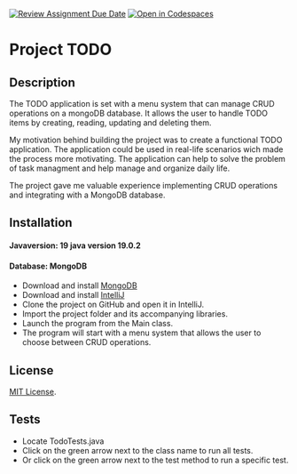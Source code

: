 [![Review Assignment Due Date](https://classroom.github.com/assets/deadline-readme-button-24ddc0f5d75046c5622901739e7c5dd533143b0c8e959d652212380cedb1ea36.svg)](https://classroom.github.com/a/MYVtI0hB)
[![Open in Codespaces](https://classroom.github.com/assets/launch-codespace-7f7980b617ed060a017424585567c406b6ee15c891e84e1186181d67ecf80aa0.svg)](https://classroom.github.com/open-in-codespaces?assignment_repo_id=11359582)
# Project TODO

## Description
The TODO application is set with a menu system that can manage CRUD operations on a mongoDB database. It allows the user to handle TODO items by creating, reading, updating and deleting them. 

My motivation behind building the project was to create a functional TODO application. The application could be used in real-life scenarios wich made the process more motivating. 
The application can help to solve the problem of task managment and help manage and organize daily life.

The project gave me valuable experience implementing CRUD operations and integrating with a MongoDB database. 

## Installation
#### Javaversion: 19 java version 19.0.2
#### Database: MongoDB

+ Download and install [MongoDB](https://www.mongodb.com/try/download/community)
+ Download and install [IntelliJ](https://www.oracle.com/java/technologies/javase-jdk11-downloads.html)
+ Clone the project on GitHub and open it in IntelliJ.
+ Import the project folder and its accompanying libraries.
+ Launch the program from the Main class.
+ The program will start with a menu system that allows the user to choose between CRUD operations.
  
## License

[MIT License](https://choosealicense.com/licenses/mit/).

## Tests

+ Locate TodoTests.java
+ Click on the green arrow next to the class name to run all tests.
+ Or click on the green arrow next to the test method to run a specific test.


